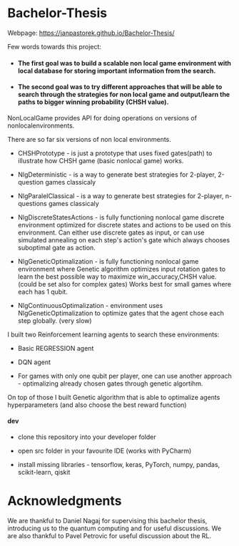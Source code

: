 # Bachelor-Thesis

Webpage:
https://janpastorek.github.io/Bachelor-Thesis/

Few words towards this project:

* #### The first goal was to build a scalable non local game environment with local database for storing important information from the search. 

* #### The second goal was to try different approaches that will be able to search through the strategies for non local game and output/learn the paths to bigger winning probability (CHSH value).  

NonLocalGame provides API for doing operations on versions of nonlocalenvironments.

There are so far six versions of non local environments.

* CHSHPrototype - is just a prototype that uses fixed gates(path) to illustrate how CHSH game (basic nonlocal game) works.

* NlgDeterministic - is a way to generate best strategies for 2-player, 2-question games classicaly

* NlgParalelClassical - is a way to generate best strategies for 2-player, n-questions games classicaly

* NlgDiscreteStatesActions - is fully functioning nonlocal game discrete environment optimized for discrete states and actions to be used on this environment. Can either use discrete gates as input, or can use simulated annealing on each step's action's gate which always chooses suboptimal gate as action.

* NlgGeneticOptimalization - is fully functioning nonlocal game environment where Genetic algorithm optimizes input rotation gates to learn the best possible way to maximize win_accuracy,CHSH value. (could be set also for complex gates) Works best for small games where each has 1 qubit.

* NlgContinuousOptimalization - environment uses NlgGeneticOptimalization to optimize gates that the agent chose each step globally. (very slow)

I built two Reinforcement learning agents to search these environments:

* Basic REGRESSION agent

* DQN agent

* For games with only one qubit per player, one can use another approach - optimalizing already chosen gates through genetic algortihm. 

On top of those I built Genetic algorithm that is able to optimalize agents hyperparameters (and also choose the best reward function)

#### dev
* clone this repository into your developer folder

* open src folder in your favourite IDE (works with PyCharm)

* install missing libraries - tensorflow, keras, PyTorch, numpy, pandas, scikit-learn, qiskit


# Acknowledgments

We are thankful to Daniel Nagaj for supervising this bachelor thesis, introducing us to the quantum computing and for useful discussions. We are also thankful to
Pavel Petrovic for useful discussion about the RL. 
